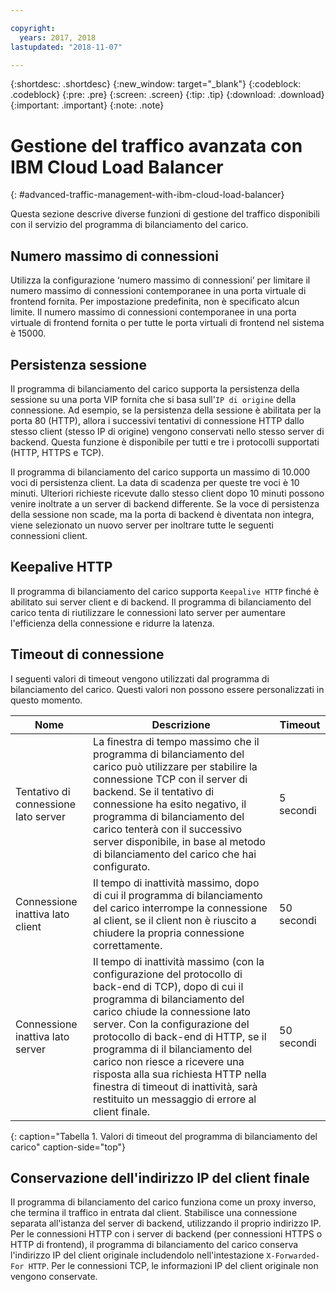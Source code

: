 ```yaml
---

copyright:
  years: 2017, 2018
lastupdated: "2018-11-07"

---
```


{:shortdesc: .shortdesc}
{:new_window: target="_blank"}
{:codeblock: .codeblock}
{:pre: .pre}
{:screen: .screen}
{:tip: .tip}
{:download: .download}
{:important: .important}
{:note: .note}

# Gestione del traffico avanzata con IBM Cloud Load Balancer
{: #advanced-traffic-management-with-ibm-cloud-load-balancer}

Questa sezione descrive diverse funzioni di gestione del traffico disponibili con il servizio del programma di bilanciamento del carico.

## Numero massimo di connessioni

Utilizza la configurazione ‘numero massimo di connessioni’ per limitare il numero massimo di connessioni contemporanee in una porta virtuale di frontend fornita. Per impostazione predefinita, non è specificato alcun limite. Il numero massimo di connessioni contemporanee in una porta virtuale di frontend fornita o per tutte le porta virtuali di frontend nel sistema è 15000.  

## Persistenza sessione

Il programma di bilanciamento del carico supporta la persistenza della sessione su una porta VIP fornita che si basa sull'`IP di origine` della connessione. Ad esempio, se la persistenza della sessione è abilitata per la porta 80 (HTTP), allora i successivi tentativi di connessione HTTP dallo stesso client (stesso IP di origine) vengono conservati nello stesso server di backend. Questa funzione è disponibile per tutti e tre i protocolli supportati (HTTP, HTTPS e TCP).

Il programma di bilanciamento del carico supporta un massimo di 10.000 voci di persistenza client. La data di scadenza per queste tre voci è 10 minuti. Ulteriori richieste ricevute dallo stesso client dopo 10 minuti possono venire inoltrate a un server di backend differente. Se la voce di persistenza della sessione non scade, ma la porta di backend è diventata non integra, viene selezionato un nuovo server per inoltrare tutte le seguenti connessioni client.  

## Keepalive HTTP
Il programma di bilanciamento del carico supporta `Keepalive HTTP` finché è abilitato sui server client e di backend. Il programma di bilanciamento del carico tenta di riutilizzare le connessioni lato server per aumentare l'efficienza della connessione e ridurre la latenza.

## Timeout di connessione
I seguenti valori di timeout vengono utilizzati dal programma di bilanciamento del carico. Questi valori non possono essere personalizzati in questo momento.

| Nome | Descrizione | Timeout |                                                                                              
| ------------------------------------------ | --------------------------------------------------- | ------------------- |
| Tentativo di connessione lato server    | La finestra di tempo massimo che il programma di bilanciamento del carico può utilizzare per stabilire la connessione TCP con il server di backend. Se il tentativo di connessione ha esito negativo, il programma di bilanciamento del carico tenterà con il successivo server disponibile, in base al metodo di bilanciamento del carico che hai configurato. | 5 secondi   |
| Connessione inattiva lato client  | Il tempo di inattività massimo, dopo di cui il programma di bilanciamento del carico interrompe la connessione al client, se il client non è riuscito a chiudere la propria connessione correttamente.| 50 secondi  |
| Connessione inattiva lato server | Il tempo di inattività massimo (con la configurazione del protocollo di back-end di TCP), dopo di cui il programma di bilanciamento del carico chiude la connessione lato server. Con la configurazione del protocollo di back-end di HTTP, se il programma di il bilanciamento del carico non riesce a ricevere una risposta alla sua richiesta HTTP nella finestra di timeout di inattività, sarà restituito un messaggio di errore al client finale.                                | 50 secondi |
{: caption="Tabella 1. Valori di timeout del programma di bilanciamento del carico" caption-side="top"} 

## Conservazione dell'indirizzo IP del client finale 

Il programma di bilanciamento del carico funziona come un proxy inverso, che termina il traffico in entrata dal client. Stabilisce una connessione separata all'istanza del server di backend, utilizzando il proprio indirizzo IP. Per le connessioni HTTP con i server di backend (per connessioni HTTPS o HTTP di frontend), il programma di bilanciamento del carico conserva l'indirizzo IP del client originale includendolo nell'intestazione `X-Forwarded-For HTTP`. Per le connessioni TCP, le informazioni IP del client originale non vengono conservate.
